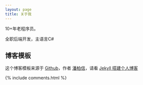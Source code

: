 ```yaml
---
layout: page
title: 关于我 
---
```


10+年老程序员。

全职后端开发，主语言C#


<h2> 博客模板 </h2>  

这个博客模板来源于 <a target="_blank" href='https://github.com/leopardpan/leopardpan.github.io/'>Github</a>，作者 <a target="_blank" href="https://leopardpan.cn/">潘柏信</a>，请看 <a target="_blank" href="https://leopardpan.cn/2016/10/jekyll_tutorials1/"> Jekyll 搭建个人博客 </a>

{% include comments.html %}


